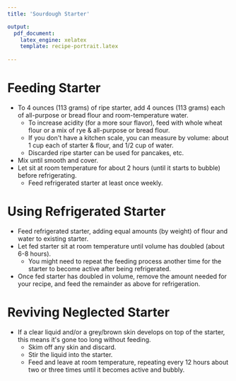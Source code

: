 ```yaml
---
title: 'Sourdough Starter'

output: 
  pdf_document:
    latex_engine: xelatex
    template: recipe-portrait.latex
    
---
```


# Feeding Starter

- To 4 ounces (113 grams) of ripe starter, add 4 ounces (113 grams) each of all-purpose or bread flour and room-temperature water.
  - To increase acidity (for a more sour flavor), feed with whole wheat flour or a mix of rye & all-purpose or bread flour. 
  - If you don't have a kitchen scale, you can measure by volume: about 1 cup each of starter & flour, and 1/2 cup of water. 
  - Discarded ripe starter can be used for pancakes, etc. 
- Mix until smooth and cover. 
- Let sit at room temperature for about 2 hours (until it starts to bubble) before refrigerating. 
  - Feed refrigerated starter at least once weekly. 

# Using Refrigerated Starter 

- Feed refrigerated starter, adding equal amounts (by weight) of flour and water to existing starter.
- Let fed starter sit at room temperature until volume has doubled (about 6-8 hours).
  - You might need to repeat the feeding process another time for the starter to become active after being refrigerated. 
- Once fed starter has doubled in volume, remove the amount needed for your recipe, and feed the remainder as above for refrigeration. 

# Reviving Neglected Starter  

- If a clear liquid and/or a grey/brown skin develops on top of the starter, this means it's gone too long without feeding. 
  - Skim off any skin and discard. 
  - Stir the liquid into the starter. 
  - Feed and leave at room temperature, repeating every 12 hours about two or three times until it becomes active and bubbly. 


